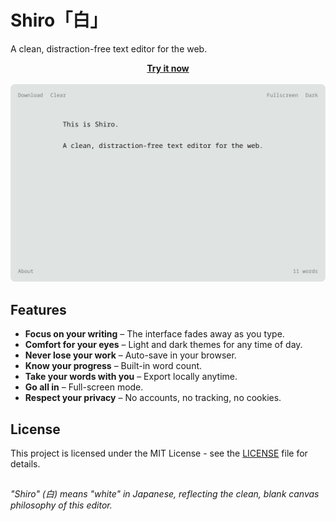 # Shiro「白」

A clean, distraction-free text editor for the web.

<p align="center">
  <a href="https://vsakkas.github.io/shiro/"><b>Try it now</b></a><br><br>
  <a href="https://vsakkas.github.io/shiro/">
    <img src="assets/screenshot_light.png" alt="Shiro Text Editor">
  </a>
</p>

## Features

- **Focus on your writing** – The interface fades away as you type.
- **Comfort for your eyes** – Light and dark themes for any time of day.
- **Never lose your work** – Auto-save in your browser.
- **Know your progress** – Built-in word count.
- **Take your words with you** – Export locally anytime.
- **Go all in** – Full-screen mode.
- **Respect your privacy** – No accounts, no tracking, no cookies.

## License

This project is licensed under the MIT License - see the [LICENSE](LICENSE) file for details.

##

*"Shiro" (白) means "white" in Japanese, reflecting the clean, blank canvas philosophy of this editor.*
